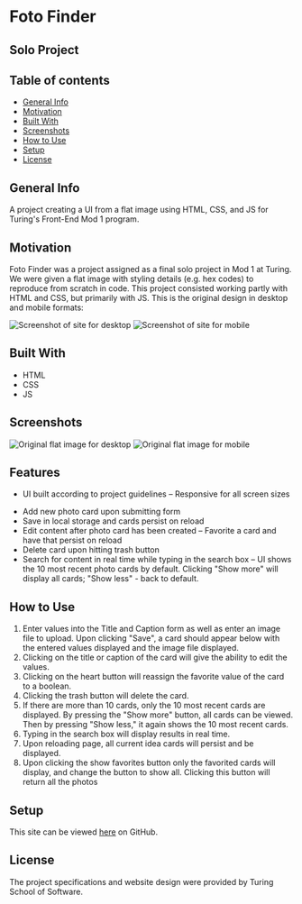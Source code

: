 # Foto Finder

## Solo Project

## Table of contents
* [General Info](#General-Info)
* [Motivation](#Motivation)
* [Built With](#Built-With) 
* [Screenshots](#Screenshots)
* [How to Use](#How-to-Use)
* [Setup](#Setup)
* [License](#License)

## General Info

A project creating a UI from a flat image using HTML, CSS, and JS for Turing's Front-End Mod 1 program.

## Motivation

Foto Finder was a project assigned as a final solo project in Mod 1 at Turing.  We were given a flat image with styling details (e.g. hex codes) to reproduce from scratch in code.  This project consisted working partly with HTML and CSS, but primarily with JS.  This is the original design in desktop and mobile formats:

<img src="https://github.com/BrennanDuffey/foto-finder/blob/master/images/turing-foto-finder-desktop.png" alt="Screenshot of site for desktop">

<img src="https://github.com/BrennanDuffey/foto-finder/blob/master/images/turing-foto-finder-mobile.png" alt="Screenshot of site for mobile">


## Built With

- HTML
- CSS
- JS


## Screenshots

<img src="https://github.com/BrennanDuffey/foto-finder/blob/master/images/DBD-foto-finder-desktop.png" alt="Original flat image for desktop">

<img src="https://github.com/BrennanDuffey/foto-finder/blob/master/images/DBD-foto-finder-mobile.png" alt="Original flat image for mobile">

## Features

* UI built according to project guidelines
– Responsive for all screen sizes
- Add new photo card upon submitting form
- Save in local storage and cards persist on reload 
- Edit content after photo card has been created
– Favorite a card and have that persist on reload
- Delete card upon hitting trash button
- Search for content in real time while typing in the search box
– UI shows the 10 most recent photo cards by default. Clicking "Show more" will display all cards; "Show less" - back to default.

## How to Use

1) Enter values into the Title and Caption form as well as enter an image file to upload. Upon clicking "Save", a card should appear below with the entered values displayed and the image file displayed.
2) Clicking on the title or caption of the card will give the ability to edit the values.
3) Clicking on the heart button will reassign the favorite value of the card to a boolean.
4) Clicking the trash button will delete the card.
5) If there are more than 10 cards, only the 10 most recent cards are displayed. By pressing the "Show more" button, all cards can be viewed. Then by pressing "Show less," it again shows the 10 most recent cards.
6) Typing in the search box will display results in real time.
7) Upon reloading page, all current idea cards will persist and be displayed.
8) Upon clicking the show favorites button only the favorited cards will display, and change the button to show all. Clicking this button will return all the photos


## Setup

This site can be viewed <a href="https://brennanduffey.github.io/foto-finder/">here</a> on GitHub.

## License

The project specifications and website design were provided by Turing School of Software.
